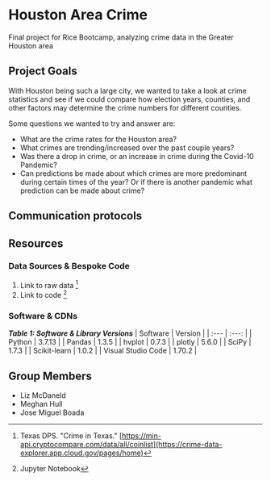 # Houston Area Crime
Final project for Rice Bootcamp, analyzing crime data in the Greater Houston area

## Project Goals
With Houston being such a large city, we wanted to take a look at crime statistics and see if we could compare how election years, counties, and other factors may determine the crime numbers for different counties. 

Some questions we wanted to try and answer are:
- What are the crime rates for the Houston area?
- What crimes are trending/increased over the past couple years?
- Was there a drop in crime, or an increase in crime during the Covid-10 Pandemic?
- Can predictions be made about which crimes are more predominant during certain times of the year? Or if there is another pandemic what prediction can be made about crime?

## Communication protocols 

## Resources
### Data Sources & Bespoke Code
1. Link to raw data [^1]
2. Link to code [^2]

[^1]: Texas DPS. "Crime in Texas." [https://min-api.cryptocompare.com/data/all/coinlist](https://crime-data-explorer.app.cloud.gov/pages/home)
[^2]: Jupyter Notebook

### Software & CDNs
***Table 1: Software & Library Versions***
| Software | Version |
| :--- | :---: |
| Python | 3.7.13 |
| Pandas | 1.3.5 |
| hvplot | 0.7.3 |
| plotly | 5.6.0 |
| SciPy | 1.7.3 |
| Scikit-learn | 1.0.2 |
| Visual Studio Code | 1.70.2 |

## Group Members 
- Liz McDaneld
- Meghan Hull
- Jose Miguel Boada
